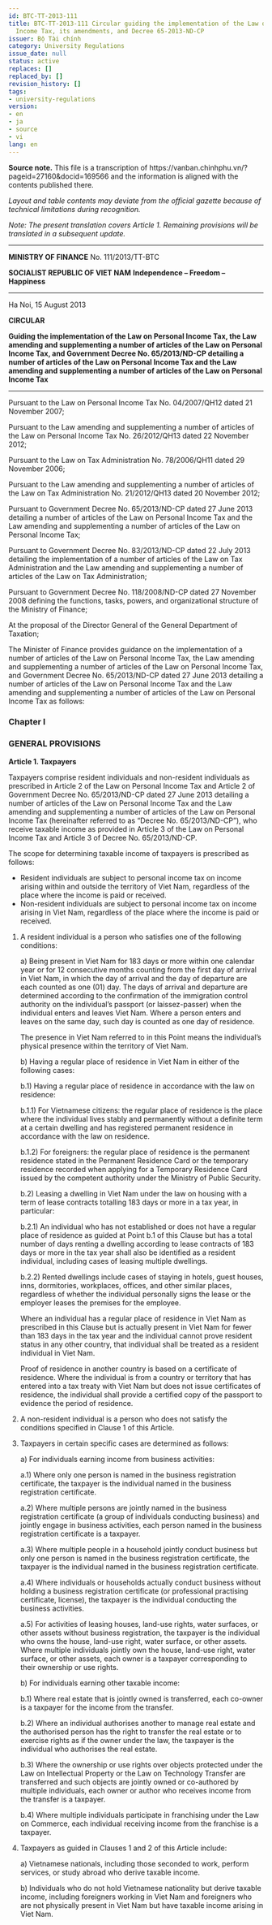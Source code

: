 ```yaml
---
id: BTC-TT-2013-111
title: BTC-TT-2013-111 Circular guiding the implementation of the Law on Personal
  Income Tax, its amendments, and Decree 65-2013-ND-CP
issuer: Bộ Tài chính
category: University Regulations
issue_date: null
status: active
replaces: []
replaced_by: []
revision_history: []
tags:
- university-regulations
version:
- en
- ja
- source
- vi
lang: en
---
```

<div class="source-note" role="note" aria-label="Source note">
  <p><strong>Source note.</strong> This file is a transcription of https://vanban.chinhphu.vn/?pageid=27160&docid=169566 and the information is aligned with the contents published there.</p>
  <p><em>Layout and table contents may deviate from the official gazette because of technical limitations during recognition.</em></p>
</div>

*Note: The present translation covers Article 1. Remaining provisions will be translated in a subsequent update.*

---

**MINISTRY OF FINANCE**
No. 111/2013/TT-BTC

**SOCIALIST REPUBLIC OF VIET NAM**
**Independence – Freedom – Happiness**
***
Ha Noi, 15 August 2013

**CIRCULAR**

**Guiding the implementation of the Law on Personal Income Tax, the Law amending and supplementing a number of articles of the Law on Personal Income Tax, and Government Decree No. 65/2013/ND-CP detailing a number of articles of the Law on Personal Income Tax and the Law amending and supplementing a number of articles of the Law on Personal Income Tax**
***
Pursuant to the Law on Personal Income Tax No. 04/2007/QH12 dated 21 November 2007;

Pursuant to the Law amending and supplementing a number of articles of the Law on Personal Income Tax No. 26/2012/QH13 dated 22 November 2012;

Pursuant to the Law on Tax Administration No. 78/2006/QH11 dated 29 November 2006;

Pursuant to the Law amending and supplementing a number of articles of the Law on Tax Administration No. 21/2012/QH13 dated 20 November 2012;

Pursuant to Government Decree No. 65/2013/ND-CP dated 27 June 2013 detailing a number of articles of the Law on Personal Income Tax and the Law amending and supplementing a number of articles of the Law on Personal Income Tax;

Pursuant to Government Decree No. 83/2013/ND-CP dated 22 July 2013 detailing the implementation of a number of articles of the Law on Tax Administration and the Law amending and supplementing a number of articles of the Law on Tax Administration;

Pursuant to Government Decree No. 118/2008/ND-CP dated 27 November 2008 defining the functions, tasks, powers, and organizational structure of the Ministry of Finance;

At the proposal of the Director General of the General Department of Taxation;

The Minister of Finance provides guidance on the implementation of a number of articles of the Law on Personal Income Tax, the Law amending and supplementing a number of articles of the Law on Personal Income Tax, and Government Decree No. 65/2013/ND-CP dated 27 June 2013 detailing a number of articles of the Law on Personal Income Tax and the Law amending and supplementing a number of articles of the Law on Personal Income Tax as follows:

### **Chapter I**
### **GENERAL PROVISIONS**

**Article 1. Taxpayers**

Taxpayers comprise resident individuals and non-resident individuals as prescribed in Article 2 of the Law on Personal Income Tax and Article 2 of Government Decree No. 65/2013/ND-CP dated 27 June 2013 detailing a number of articles of the Law on Personal Income Tax and the Law amending and supplementing a number of articles of the Law on Personal Income Tax (hereinafter referred to as “Decree No. 65/2013/ND-CP”), who receive taxable income as provided in Article 3 of the Law on Personal Income Tax and Article 3 of Decree No. 65/2013/ND-CP.

The scope for determining taxable income of taxpayers is prescribed as follows:

* Resident individuals are subject to personal income tax on income arising within and outside the territory of Viet Nam, regardless of the place where the income is paid or received.
* Non-resident individuals are subject to personal income tax on income arising in Viet Nam, regardless of the place where the income is paid or received.

1. A resident individual is a person who satisfies one of the following conditions:

   a) Being present in Viet Nam for 183 days or more within one calendar year or for 12 consecutive months counting from the first day of arrival in Viet Nam, in which the day of arrival and the day of departure are each counted as one (01) day. The days of arrival and departure are determined according to the confirmation of the immigration control authority on the individual’s passport (or laissez-passer) when the individual enters and leaves Viet Nam. Where a person enters and leaves on the same day, such day is counted as one day of residence.

   The presence in Viet Nam referred to in this Point means the individual’s physical presence within the territory of Viet Nam.

   b) Having a regular place of residence in Viet Nam in either of the following cases:

   b.1) Having a regular place of residence in accordance with the law on residence:

   b.1.1) For Vietnamese citizens: the regular place of residence is the place where the individual lives stably and permanently without a definite term at a certain dwelling and has registered permanent residence in accordance with the law on residence.

   b.1.2) For foreigners: the regular place of residence is the permanent residence stated in the Permanent Residence Card or the temporary residence recorded when applying for a Temporary Residence Card issued by the competent authority under the Ministry of Public Security.

   b.2) Leasing a dwelling in Viet Nam under the law on housing with a term of lease contracts totalling 183 days or more in a tax year, in particular:

   b.2.1) An individual who has not established or does not have a regular place of residence as guided at Point b.1 of this Clause but has a total number of days renting a dwelling according to lease contracts of 183 days or more in the tax year shall also be identified as a resident individual, including cases of leasing multiple dwellings.

   b.2.2) Rented dwellings include cases of staying in hotels, guest houses, inns, dormitories, workplaces, offices, and other similar places, regardless of whether the individual personally signs the lease or the employer leases the premises for the employee.

   Where an individual has a regular place of residence in Viet Nam as prescribed in this Clause but is actually present in Viet Nam for fewer than 183 days in the tax year and the individual cannot prove resident status in any other country, that individual shall be treated as a resident individual in Viet Nam.

   Proof of residence in another country is based on a certificate of residence. Where the individual is from a country or territory that has entered into a tax treaty with Viet Nam but does not issue certificates of residence, the individual shall provide a certified copy of the passport to evidence the period of residence.

2. A non-resident individual is a person who does not satisfy the conditions specified in Clause 1 of this Article.

3. Taxpayers in certain specific cases are determined as follows:

   a) For individuals earning income from business activities:

   a.1) Where only one person is named in the business registration certificate, the taxpayer is the individual named in the business registration certificate.

   a.2) Where multiple persons are jointly named in the business registration certificate (a group of individuals conducting business) and jointly engage in business activities, each person named in the business registration certificate is a taxpayer.

   a.3) Where multiple people in a household jointly conduct business but only one person is named in the business registration certificate, the taxpayer is the individual named in the business registration certificate.

   a.4) Where individuals or households actually conduct business without holding a business registration certificate (or professional practising certificate, license), the taxpayer is the individual conducting the business activities.

   a.5) For activities of leasing houses, land-use rights, water surfaces, or other assets without business registration, the taxpayer is the individual who owns the house, land-use right, water surface, or other assets. Where multiple individuals jointly own the house, land-use right, water surface, or other assets, each owner is a taxpayer corresponding to their ownership or use rights.

   b) For individuals earning other taxable income:

   b.1) Where real estate that is jointly owned is transferred, each co-owner is a taxpayer for the income from the transfer.

   b.2) Where an individual authorises another to manage real estate and the authorised person has the right to transfer the real estate or to exercise rights as if the owner under the law, the taxpayer is the individual who authorises the real estate.

   b.3) Where the ownership or use rights over objects protected under the Law on Intellectual Property or the Law on Technology Transfer are transferred and such objects are jointly owned or co-authored by multiple individuals, each owner or author who receives income from the transfer is a taxpayer.

   b.4) Where multiple individuals participate in franchising under the Law on Commerce, each individual receiving income from the franchise is a taxpayer.

4. Taxpayers as guided in Clauses 1 and 2 of this Article include:

   a) Vietnamese nationals, including those seconded to work, perform services, or study abroad who derive taxable income.

   b) Individuals who do not hold Vietnamese nationality but derive taxable income, including foreigners working in Viet Nam and foreigners who are not physically present in Viet Nam but have taxable income arising in Viet Nam.
